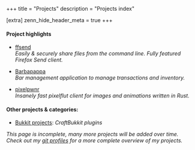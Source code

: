 +++
title = "Projects"
description = "Projects index"

[extra]
zenn_hide_header_meta = true
+++

#### Project highlights

- [ffsend](@/projects/ffsend.md)  
    _Easily &amp; securely share files from the command line. Fully featured Firefox Send client._

- [Barbapappa](@/projects/barbapappa.md)  
    _Bar management application to manage transactions and inventory._

- [pixelpwnr](@/projects/pixelpwnr.md)  
    _Insanely fast pixelflut client for images and animations written in Rust._

#### Other projects &amp; categories:

- [Bukkit projects](@/projects/bukkit.md):  _CraftBukkit plugins_

_This page is incomplete, many more projects will be added over time. Check out
my [git profiles][profiles] for a more complete overview of my projects._

[profiles]: @/about.md#me-on-the-web
